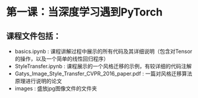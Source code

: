 # 第一课：当深度学习遇到PyTorch

## 课程文件包括：

- basics.ipynb : 课程讲解过程中展示的所有代码及其详细说明（包含对Tensor的操作，以及一个简单的线性回归程序）
- StyleTransfer.ipynb : 课程展示的一个风格迁移的示例，有较详细的代码注解
- Gatys_Image_Style_Transfer_CVPR_2016_paper.pdf : 一篇对风格迁移算法原理进行说明的论文
- images : 盛放jpg图像文件的文件夹
